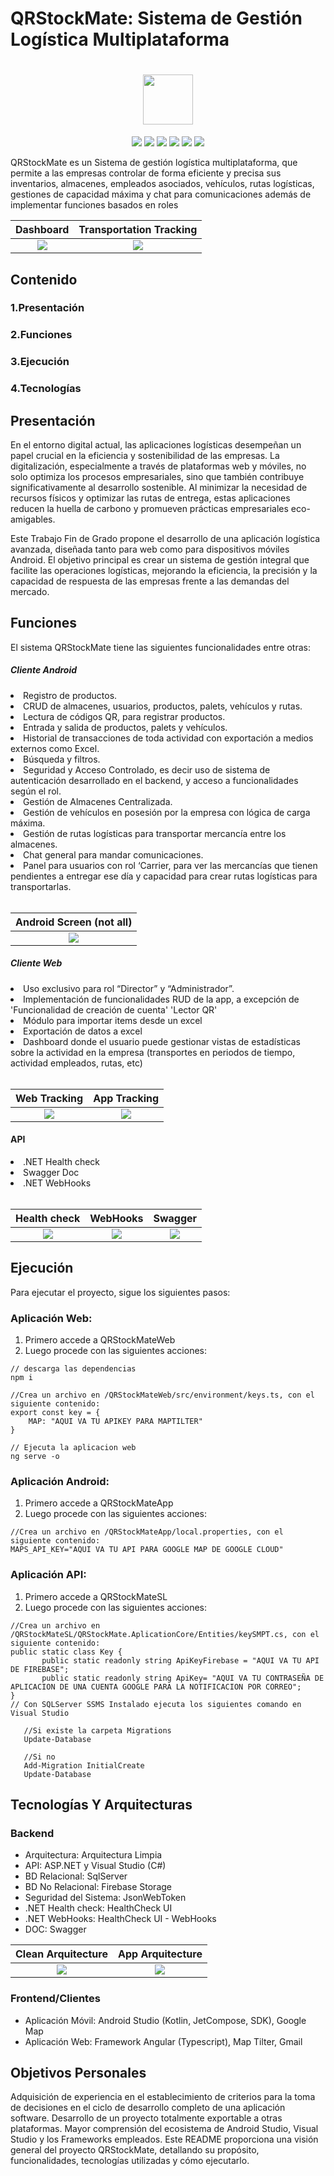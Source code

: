  # QRStockMate: Sistema de Gestión Logística Multiplataforma
<h1 align="center"><img height="80" align="center" src="./AssetsDoc/app_icon_removed.png"/></h1>


<p align="center"> 
<img src="https://img.shields.io/badge/Plataforma-Web|Android-green"/> <img src="https://img.shields.io/badge/Framework-Angular|.NET|SDK Android|JetCompose|Swagger-red"/> 
<img src="https://img.shields.io/badge/Angular-^15.2.2-green"/> 
<img src="https://img.shields.io/badge/Versi%C3%B3n-3.2.7-gray"/> 
<img src="https://img.shields.io/badge/Language-Typescript|Javascript|HTML|CSS|kotlin-lightblue"/>
<img src="https://img.shields.io/badge/Backend-Firebase|SqlServer|ASP.NET|Swagger|WebHook-orange"/>
</p>

<p>QRStockMate es un Sistema de gestión logística multiplataforma, que permite a las empresas controlar de forma eficiente y precisa sus inventarios, almacenes, empleados asociados, vehículos, rutas logísticas, gestiones de capacidad máxima y chat para comunicaciones además de implementar funciones basados en roles</p> 

Dashboard            |  Transportation Tracking
:-------------------------:|:-------------------------:
![](https://github.com/AcoranGonzalezMoray/TFT-SistemaGestionLogisticaMultiplataforma/blob/main/AssetsDoc/Captura%20de%20pantalla%202024-03-29%20215723.png)  |  ![](./AssetsDoc/Screenshot_20240329_213652.png)

 
## Contenido
<div>

  <h3>1.Presentación</h3>
  <h3>2.Funciones</h3>
  <h3>3.Ejecución</h3>
  <h3>4.Tecnologías</h3>
 
</div>

## Presentación
En el entorno digital actual, las aplicaciones logísticas desempeñan un papel crucial en la eficiencia y sostenibilidad de las empresas. La digitalización, especialmente a través de plataformas web y móviles, no solo optimiza los procesos empresariales, sino que también contribuye significativamente al desarrollo sostenible. Al minimizar la necesidad de recursos físicos y optimizar las rutas de entrega, estas aplicaciones reducen la huella de carbono y promueven prácticas empresariales eco-amigables.

Este Trabajo Fin de Grado propone el desarrollo de una aplicación logística avanzada, diseñada tanto para web como para dispositivos móviles Android. El objetivo principal es crear un sistema de gestión integral que facilite las operaciones logísticas, mejorando la eficiencia, la precisión y la capacidad de respuesta de las empresas frente a las demandas del mercado.

## Funciones
El sistema QRStockMate tiene las siguientes funcionalidades entre otras:
##### Cliente Android 
<li>Registro de productos.</li>
<li>CRUD de almacenes, usuarios, productos, palets, vehículos y rutas.</li>
<li>Lectura de códigos QR, para registrar productos.</li>
<li>Entrada y salida de productos, palets y vehículos.</li>
<li>Historial de transacciones de toda actividad con exportación a medios externos como Excel.</li>
<li>Búsqueda y filtros.</li>
<li>Seguridad y Acceso Controlado, es decir uso de sistema de autenticación desarrollado en el backend, y acceso a funcionalidades según el rol.</li>
<li>Gestión de Almacenes Centralizada.</li>
<li>Gestión de vehículos en posesión por la empresa con lógica de carga máxima.</li>
<li>Gestión de rutas logísticas para transportar mercancía entre los almacenes.</li>
<li>Chat general para mandar comunicaciones.</li>
<li>Panel para usuarios con rol ‘Carrier, para ver las mercancías que tienen pendientes a entregar ese día y capacidad para crear rutas logísticas para transportarlas.</li>
<br>

Android Screen (not all)          |
:-------------------------:|
![](https://github.com/AcoranGonzalezMoray/TFT-SistemaGestionLogisticaMultiplataforma/blob/main/AssetsDoc/image%20(4).png)  |  

##### Cliente Web 
<li>Uso exclusivo para rol “Director” y “Administrador”.</li>
<li>Implementación de funcionalidades RUD de la app, a excepción de 'Funcionalidad de creación de cuenta' 'Lector QR'</li>
<li>Módulo para importar items desde un excel</li>
<li>Exportación de datos a excel</li>
<li>Dashboard donde el usuario puede gestionar vistas de estadísticas sobre la actividad en la empresa (transportes en periodos de tiempo, actividad empleados, rutas, etc)</li>
<br>

 Web Tracking            |  App Tracking
:-------------------------:|:-------------------------:
![](https://github.com/AcoranGonzalezMoray/TFT-SistemaGestionLogisticaMultiplataforma/blob/main/AssetsDoc/Captura%20de%20pantalla%202024-03-29%20214656.png)  |  ![](https://github.com/AcoranGonzalezMoray/TFT-SistemaGestionLogisticaMultiplataforma/blob/main/AssetsDoc/2024-03-29-21-35-37.gif)


#### API
<li>.NET Health check</li>
<li>Swagger Doc</li>
<li>.NET WebHooks</li>
<br>

Health check           |  WebHooks | Swagger
:-------------------------:|:-------------------------:|:-------------------------:
![](https://github.com/AcoranGonzalezMoray/TFT-SistemaGestionLogisticaMultiplataforma/blob/main/AssetsDoc/Captura%20de%20pantalla%202024-03-31%20173857.png)  |  ![](https://github.com/AcoranGonzalezMoray/TFT-SistemaGestionLogisticaMultiplataforma/blob/main/AssetsDoc/Captura%20de%20pantalla%202024-03-31%20173927.png) |  ![](https://github.com/AcoranGonzalezMoray/TFT-SistemaGestionLogisticaMultiplataforma/blob/main/AssetsDoc/Captura%20de%20pantalla%202024-03-31%20173844.png)



## Ejecución
Para ejecutar el proyecto, sigue los siguientes pasos:
### Aplicación Web:
1. Primero accede a QRStockMateWeb
2. Luego procede con las siguientes acciones:
 ```
 // descarga las dependencias
 npm i 

 //Crea un archivo en /QRStockMateWeb/src/environment/keys.ts, con el siguiente contenido:
 export const key = {
     MAP: "AQUI VA TU APIKEY PARA MAPTILTER"
 }

 // Ejecuta la aplicacion web
 ng serve -o 
 ```
### Aplicación Android:
1. Primero accede a QRStockMateApp
2. Luego procede con las siguientes acciones:
 ```
 //Crea un archivo en /QRStockMateApp/local.properties, con el siguiente contenido:
 MAPS_API_KEY="AQUI VA TU API PARA GOOGLE MAP DE GOOGLE CLOUD"
 ```

### Aplicación API:
1. Primero accede a QRStockMateSL
2. Luego procede con las siguientes acciones:
 ```
 //Crea un archivo en /QRStockMateSL/QRStockMate.AplicationCore/Entities/keySMPT.cs, con el siguiente contenido:
public static class Key {
		public static readonly string ApiKeyFirebase = "AQUI VA TU API DE FIREBASE";
		public static readonly string ApiKey= "AQUI VA TU CONTRASEÑA DE APLICACION DE UNA CUENTA GOOGLE PARA LA NOTIFICACION POR CORREO";
}
// Con SQLServer SSMS Instalado ejecuta los siguientes comando en Visual Studio

	//Si existe la carpeta Migrations
	Update-Database

	//Si no
	Add-Migration InitialCreate
	Update-Database
 ```
## Tecnologías Y Arquitecturas
### Backend
 - Arquitectura: Arquitectura Limpia
 - API: ASP.NET y Visual Studio (C#)
 - BD Relacional: SqlServer
 - BD No Relacional: Firebase Storage
 - Seguridad del Sistema: JsonWebToken
 - .NET Health check: HealthCheck UI
 - .NET WebHooks: HealthCheck UI - WebHooks
 - DOC: Swagger

Clean Arquitecture           |  App Arquitecture
:-------------------------:|:-------------------------:
![](https://github.com/AcoranGonzalezMoray/QRStockMate/blob/main/assets/back-arq.png)  |  ![](https://developer.android.com/static/topic/libraries/architecture/images/mad-arch-overview.png?hl=es-419)

### Frontend/Clientes
 - Aplicación Móvil: Android Studio (Kotlin, JetCompose, SDK), Google Map
 - Aplicación Web: Framework Angular (Typescript), Map Tilter, Gmail


## Objetivos Personales
Adquisición de experiencia en el establecimiento de criterios para la toma de decisiones en el ciclo de desarrollo completo de una aplicación software.
Desarrollo de un proyecto totalmente exportable a otras plataformas.
Mayor comprensión del ecosistema de Android Studio, Visual Studio y los Frameworks empleados.
Este README proporciona una visión general del proyecto QRStockMate, detallando su propósito, funcionalidades, tecnologías utilizadas y cómo ejecutarlo.
